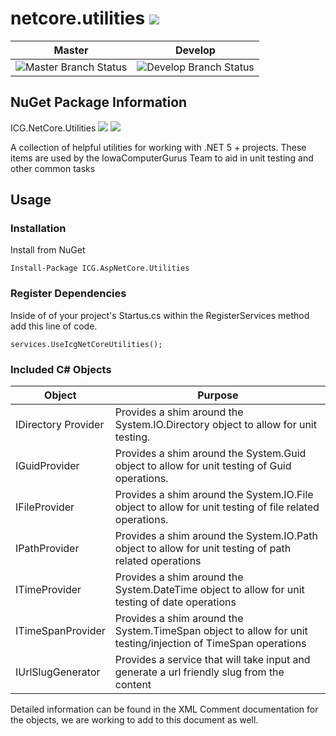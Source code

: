 # netcore.utilities ![](https://img.shields.io/github/license/iowacomputergurus/netcore.utilities.svg)
| Master | Develop |
| --- | --- |
| ![Master Branch Status](https://iowacomputergurus.visualstudio.com/ICG%20Open%20Source/_apis/build/status/NetCore%20Utilities?branchName=master) | ![Develop Branch Status](https://iowacomputergurus.visualstudio.com/ICG%20Open%20Source/_apis/build/status/NetCore%20Utilities?branchName=develop) |

## NuGet Package Information
ICG.NetCore.Utilities ![](https://img.shields.io/nuget/v/icg.netcore.utilities.svg) ![](https://img.shields.io/nuget/dt/icg.netcore.utilities.svg)


A collection of helpful utilities for working with .NET 5 + projects.  These items are used by the IowaComputerGurus Team to aid in unit testing and other common tasks

## Usage

### Installation

Install from NuGet

```
Install-Package ICG.AspNetCore.Utilities
```

### Register Dependencies

Inside of of your project's Startus.cs within the RegisterServices method add this line of code.

```
services.UseIcgNetCoreUtilities();
```

### Included C# Objects

| Object | Purpose |
| ---- | --- |
| IDirectory Provider | Provides a shim around the System.IO.Directory object to allow for unit testing. |
| IGuidProvider | Provides a shim around the System.Guid object to allow for unit testing of Guid operations.  |
| IFileProvider | Provides a shim around the System.IO.File object to allow for unit testing of file related operations. |
| IPathProvider | Provides a shim around the System.IO.Path object to allow for unit testing of path related operations | 
| ITimeProvider | Provides a shim around the System.DateTime object to allow for unit testing of date operations |
| ITimeSpanProvider | Provides a shim around the System.TimeSpan object to allow for unit testing/injection of TimeSpan operations |
| IUrlSlugGenerator | Provides a service that will take input and generate a url friendly slug from the content |

Detailed information can be found in the XML Comment documentation for the objects, we are working to add to this document as well.

